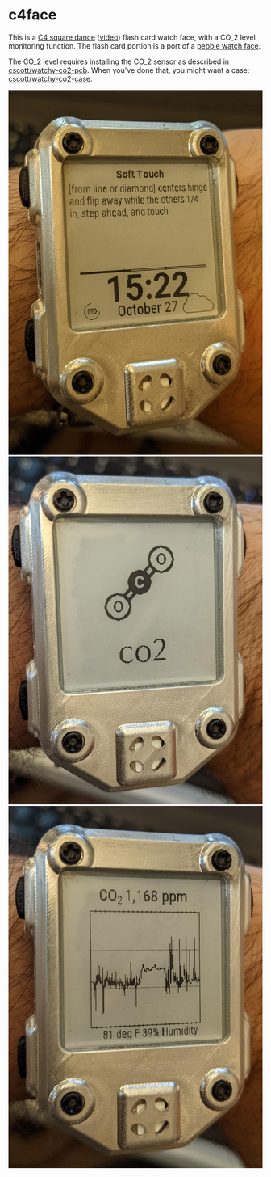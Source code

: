 c4face
======

This is a
[C4 square dance](https://en.wikipedia.org/wiki/Challenge_square_dance)
([video](https://www.youtube.com/watch?v=V38pVxGHWwU)) flash card
watch face, with a CO_2 level monitoring function.  The flash card
portion is a port of a
[pebble watch face](https://github.com/cscott/pebble-c4).

The CO_2 level requires installing the CO_2 sensor as described in
[cscott/watchy-co2-pcb](https://github.com/cscott/watchy-co2-pcb#readme).
When you've done that, you might want a case:
[cscott/watchy-co2-case](https://github.com/cscott/watchy-co2-case#readme).

![Flashcard and time](./photos/flashcard.jpg)
![CO2 selector screen](./photos/co2selector.jpg)
![CO2 graph](./photos/graph.jpg)
